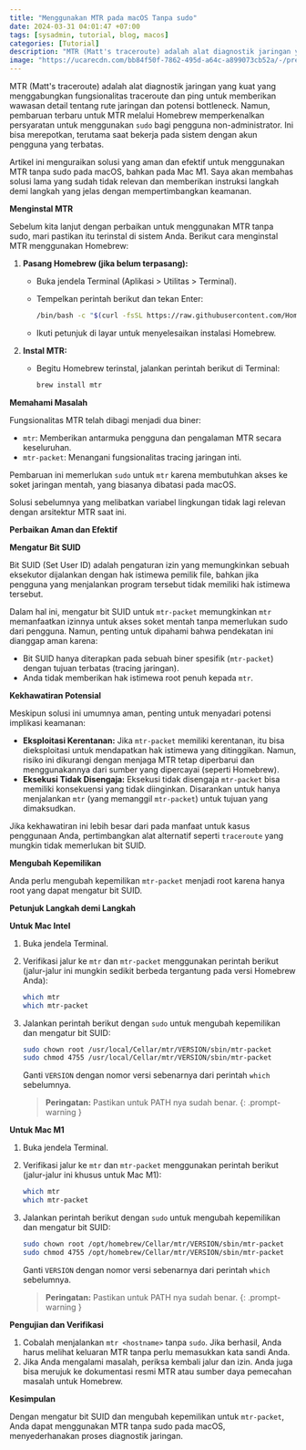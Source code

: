 ```yaml
---
title: "Menggunakan MTR pada macOS Tanpa sudo"
date: 2024-03-31 04:01:47 +07:00
tags: [sysadmin, tutorial, blog, macos]
categories: [Tutorial]
description: "MTR (Matt's traceroute) adalah alat diagnostik jaringan yang kuat yang menggabungkan fungsionalitas traceroute dan ping untuk memberikan wawasan detail tentang rute jaringan dan potensi bottleneck. Namun, pembaruan terbaru untuk MTR melalui Homebrew memperkenalkan persyaratan untuk menggunakan `sudo` bagi pengguna non-administrator."
image: "https://ucarecdn.com/bb84f50f-7862-495d-a64c-a899073cb52a/-/preview/1000x233/"
---
```


MTR (Matt's traceroute) adalah alat diagnostik jaringan yang kuat yang menggabungkan fungsionalitas traceroute dan ping untuk memberikan wawasan detail tentang rute jaringan dan potensi bottleneck. Namun, pembaruan terbaru untuk MTR melalui Homebrew memperkenalkan persyaratan untuk menggunakan `sudo` bagi pengguna non-administrator. Ini bisa merepotkan, terutama saat bekerja pada sistem dengan akun pengguna yang terbatas.

Artikel ini menguraikan solusi yang aman dan efektif untuk menggunakan MTR tanpa sudo pada macOS, bahkan pada Mac M1. Saya akan membahas solusi lama yang sudah tidak relevan dan memberikan instruksi langkah demi langkah yang jelas dengan mempertimbangkan keamanan.

**Menginstal MTR**

Sebelum kita lanjut dengan perbaikan untuk menggunakan MTR tanpa sudo, mari pastikan itu terinstal di sistem Anda. Berikut cara menginstal MTR menggunakan Homebrew:

1. **Pasang Homebrew (jika belum terpasang):**

   - Buka jendela Terminal (Aplikasi > Utilitas > Terminal).
   - Tempelkan perintah berikut dan tekan Enter:

     ```bash
     /bin/bash -c "$(curl -fsSL https://raw.githubusercontent.com/Homebrew/install/HEAD/install.sh)"
     ```

   - Ikuti petunjuk di layar untuk menyelesaikan instalasi Homebrew.

2. **Instal MTR:**

   - Begitu Homebrew terinstal, jalankan perintah berikut di Terminal:

     ```bash
     brew install mtr
     ```

**Memahami Masalah**

Fungsionalitas MTR telah dibagi menjadi dua biner:

- `mtr`: Memberikan antarmuka pengguna dan pengalaman MTR secara keseluruhan.
- `mtr-packet`: Menangani fungsionalitas tracing jaringan inti.

Pembaruan ini memerlukan `sudo` untuk `mtr` karena membutuhkan akses ke soket jaringan mentah, yang biasanya dibatasi pada macOS.

Solusi sebelumnya yang melibatkan variabel lingkungan tidak lagi relevan dengan arsitektur MTR saat ini.

**Perbaikan Aman dan Efektif**

**Mengatur Bit SUID**

Bit SUID (Set User ID) adalah pengaturan izin yang memungkinkan sebuah eksekutor dijalankan dengan hak istimewa pemilik file, bahkan jika pengguna yang menjalankan program tersebut tidak memiliki hak istimewa tersebut.

Dalam hal ini, mengatur bit SUID untuk `mtr-packet` memungkinkan `mtr` memanfaatkan izinnya untuk akses soket mentah tanpa memerlukan sudo dari pengguna. Namun, penting untuk dipahami bahwa pendekatan ini dianggap aman karena:

- Bit SUID hanya diterapkan pada sebuah biner spesifik (`mtr-packet`) dengan tujuan terbatas (tracing jaringan).
- Anda tidak memberikan hak istimewa root penuh kepada `mtr`.

**Kekhawatiran Potensial**

Meskipun solusi ini umumnya aman, penting untuk menyadari potensi implikasi keamanan:

- **Eksploitasi Kerentanan:** Jika `mtr-packet` memiliki kerentanan, itu bisa dieksploitasi untuk mendapatkan hak istimewa yang ditinggikan. Namun, risiko ini dikurangi dengan menjaga MTR tetap diperbarui dan menggunakannya dari sumber yang dipercayai (seperti Homebrew).
- **Eksekusi Tidak Disengaja:** Eksekusi tidak disengaja `mtr-packet` bisa memiliki konsekuensi yang tidak diinginkan. Disarankan untuk hanya menjalankan `mtr` (yang memanggil `mtr-packet`) untuk tujuan yang dimaksudkan.

Jika kekhawatiran ini lebih besar dari pada manfaat untuk kasus penggunaan Anda, pertimbangkan alat alternatif seperti `traceroute` yang mungkin tidak memerlukan bit SUID.

**Mengubah Kepemilikan**

Anda perlu mengubah kepemilikan `mtr-packet` menjadi root karena hanya root yang dapat mengatur bit SUID.

**Petunjuk Langkah demi Langkah**

**Untuk Mac Intel**

1. Buka jendela Terminal.
2. Verifikasi jalur ke `mtr` dan `mtr-packet` menggunakan perintah berikut (jalur-jalur ini mungkin sedikit berbeda tergantung pada versi Homebrew Anda):

   ```bash
   which mtr
   which mtr-packet
   ```

3. Jalankan perintah berikut dengan `sudo` untuk mengubah kepemilikan dan mengatur bit SUID:

   ```bash
   sudo chown root /usr/local/Cellar/mtr/VERSION/sbin/mtr-packet
   sudo chmod 4755 /usr/local/Cellar/mtr/VERSION/sbin/mtr-packet
   ```

   Ganti `VERSION` dengan nomor versi sebenarnya dari perintah `which` sebelumnya.

   > **Peringatan:** Pastikan untuk PATH nya sudah benar.
   > {: .prompt-warning }

**Untuk Mac M1**

1. Buka jendela Terminal.
2. Verifikasi jalur ke `mtr` dan `mtr-packet` menggunakan perintah berikut (jalur-jalur ini khusus untuk Mac M1):

   ```bash
   which mtr
   which mtr-packet
   ```

3. Jalankan perintah berikut dengan `sudo` untuk mengubah kepemilikan dan mengatur bit SUID:

   ```bash
   sudo chown root /opt/homebrew/Cellar/mtr/VERSION/sbin/mtr-packet
   sudo chmod 4755 /opt/homebrew/Cellar/mtr/VERSION/sbin/mtr-packet
   ```

   Ganti `VERSION` dengan nomor versi sebenarnya dari perintah `which` sebelumnya.

   > **Peringatan:** Pastikan untuk PATH nya sudah benar.
   > {: .prompt-warning }

**Pengujian dan Verifikasi**

1. Cobalah menjalankan `mtr <hostname>` tanpa `sudo`. Jika berhasil, Anda harus melihat keluaran MTR tanpa perlu memasukkan kata sandi Anda.
2. Jika Anda mengalami masalah, periksa kembali jalur dan izin. Anda juga bisa merujuk ke dokumentasi resmi MTR atau sumber daya pemecahan masalah untuk Homebrew.

**Kesimpulan**

Dengan mengatur bit SUID dan mengubah kepemilikan untuk `mtr-packet`, Anda dapat menggunakan MTR tanpa sudo pada macOS, menyederhanakan proses diagnostik jaringan.
